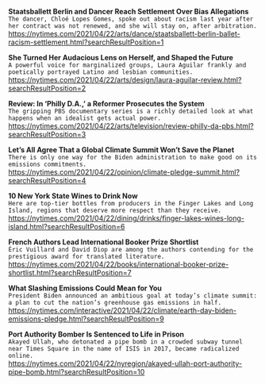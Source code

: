 **Staatsballett Berlin and Dancer Reach Settlement Over Bias Allegations**\
`The dancer, Chloé Lopes Gomes, spoke out about racism last year after her contract was not renewed, and she will stay on, after arbitration.`\
https://nytimes.com/2021/04/22/arts/dance/staatsballett-berlin-ballet-racism-settlement.html?searchResultPosition=1

**She Turned Her Audacious Lens on Herself, and Shaped the Future**\
`A powerful voice for marginalized groups, Laura Aguilar frankly and poetically portrayed Latino and lesbian communities.`\
https://nytimes.com/2021/04/22/arts/design/laura-aguilar-review.html?searchResultPosition=2

**Review: In ‘Philly D.A.,’ a Reformer Prosecutes the System**\
`The gripping PBS documentary series is a richly detailed look at what happens when an idealist gets actual power.`\
https://nytimes.com/2021/04/22/arts/television/review-philly-da-pbs.html?searchResultPosition=3

**Let’s All Agree That a Global Climate Summit Won’t Save the Planet**\
`There is only one way for the Biden administration to make good on its emissions commitments.`\
https://nytimes.com/2021/04/22/opinion/climate-pledge-summit.html?searchResultPosition=4

**10 New York State Wines to Drink Now**\
`Here are top-tier bottles from producers in the Finger Lakes and Long Island, regions that deserve more respect than they receive.`\
https://nytimes.com/2021/04/22/dining/drinks/finger-lakes-wines-long-island.html?searchResultPosition=6

**French Authors Lead International Booker Prize Shortlist**\
`Éric Vuillard and David Diop are among the authors contending for the prestigious award for translated literature.`\
https://nytimes.com/2021/04/22/books/international-booker-prize-shortlist.html?searchResultPosition=7

**What Slashing Emissions Could Mean for You**\
`President Biden announced an ambitious goal at today’s climate summit: a plan to cut the nation’s greenhouse gas emissions in half.`\
https://nytimes.com/interactive/2021/04/22/climate/earth-day-biden-emissions-pledge.html?searchResultPosition=9

**Port Authority Bomber Is Sentenced to Life in Prison**\
`Akayed Ullah, who detonated a pipe bomb in a crowded subway tunnel near Times Square in the name of ISIS in 2017, became radicalized online.`\
https://nytimes.com/2021/04/22/nyregion/akayed-ullah-port-authority-pipe-bomb.html?searchResultPosition=10


